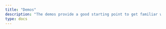 ```yaml
---
title: "Demos"
description: "The demos provide a good starting point to get familiar with osm-edge's features."
type: docs
---
```

